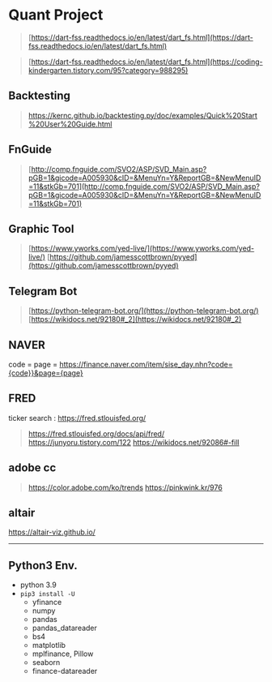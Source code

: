 # Quant Project

> [https://dart-fss.readthedocs.io/en/latest/dart_fs.html](https://dart-fss.readthedocs.io/en/latest/dart_fs.html)

> [https://dart-fss.readthedocs.io/en/latest/dart_fs.html](https://coding-kindergarten.tistory.com/95?category=988295)

## Backtesting
> [https://kernc.github.io/backtesting.py/doc/examples/Quick%20Start%20User%20Guide.html
](https://kernc.github.io/backtesting.py/doc/examples/Quick%20Start%20User%20Guide.html)

## FnGuide
> [http://comp.fnguide.com/SVO2/ASP/SVD_Main.asp?pGB=1&gicode=A005930&cID=&MenuYn=Y&ReportGB=&NewMenuID=11&stkGb=701](http://comp.fnguide.com/SVO2/ASP/SVD_Main.asp?pGB=1&gicode=A005930&cID=&MenuYn=Y&ReportGB=&NewMenuID=11&stkGb=701)


## Graphic Tool
> [https://www.yworks.com/yed-live/](https://www.yworks.com/yed-live/)
> [https://github.com/jamesscottbrown/pyyed](https://github.com/jamesscottbrown/pyyed)


## Telegram Bot
> [https://python-telegram-bot.org/](https://python-telegram-bot.org/)
> [https://wikidocs.net/92180#_2](https://wikidocs.net/92180#_2)


## NAVER
code =
page = 
https://finance.naver.com/item/sise_day.nhn?code={code}}&page={page}


## FRED

ticker search : https://fred.stlouisfed.org/
> https://fred.stlouisfed.org/docs/api/fred/
> https://junyoru.tistory.com/122
> https://wikidocs.net/92086#-fill

## adobe cc

> https://color.adobe.com/ko/trends
> https://pinkwink.kr/976

## altair
https://altair-viz.github.io/

---
## Python3 Env.
* python 3.9
* `pip3 install -U`
  * yfinance
  * numpy
  * pandas
  * pandas_datareader
  * bs4
  * matplotlib
  * mplfinance, Pillow
  * seaborn
  * finance-datareader